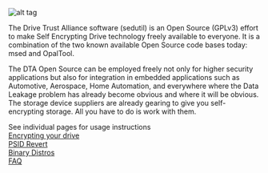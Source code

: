 ![alt tag](https://avatars0.githubusercontent.com/u/13870012?v=3&s=200)

The Drive Trust Alliance software (sedutil) is an Open Source (GPLv3) effort to make Self Encrypting Drive technology freely available to everyone. It is a combination of the two known available Open Source code bases today: msed and OpalTool.

The DTA Open Source can be employed freely not only for higher security applications but also for integration in embedded applications such as Automotive, Aerospace, Home Automation, and everywhere where the Data Leakage problem has already become obvious and where it will be obvious.  The storage device suppliers are already gearing to give you self-encrypting storage.  All you have to do is work with them.  

See individual pages for usage instructions  
[Encrypting your drive](https://github.com/Drive-Trust-Alliance/sedutil/wiki/Encrypting-your-drive)  
[PSID Revert](https://github.com/Drive-Trust-Alliance/sedutil/wiki/PSID-Revert)  
[Binary Distros](https://github.com/Drive-Trust-Alliance/sedutil/wiki/Executable-Distributions)  
[FAQ](https://github.com/Drive-Trust-Alliance/sedutil/wiki/FAQ)  
